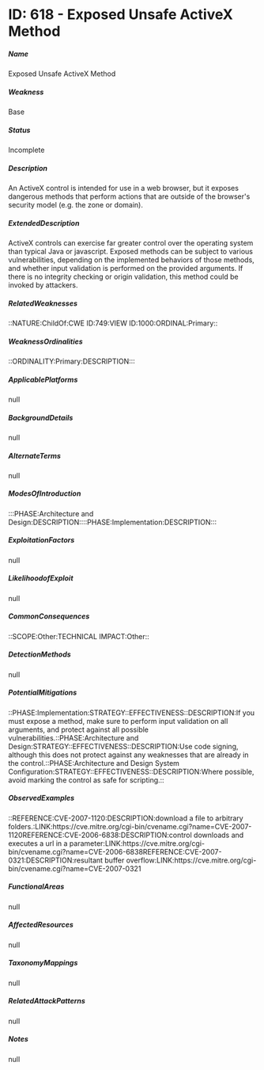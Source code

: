 # ID: 618 - Exposed Unsafe ActiveX Method
<h5>Name</h5>Exposed Unsafe ActiveX Method
<h5>Weakness</h5>Base
<h5>Status</h5>Incomplete
<h5>Description</h5>An ActiveX control is intended for use in a web browser, but it exposes dangerous methods that perform actions that are outside of the browser's security model (e.g. the zone or domain).
<h5>ExtendedDescription</h5>ActiveX controls can exercise far greater control over the operating system than typical Java or javascript. Exposed methods can be subject to various vulnerabilities, depending on the implemented behaviors of those methods, and whether input validation is performed on the provided arguments. If there is no integrity checking or origin validation, this method could be invoked by attackers.
<h5>RelatedWeaknesses</h5>::NATURE:ChildOf:CWE ID:749:VIEW ID:1000:ORDINAL:Primary::
<h5>WeaknessOrdinalities</h5>::ORDINALITY:Primary:DESCRIPTION:::
<h5>ApplicablePlatforms</h5>null
<h5>BackgroundDetails</h5>null
<h5>AlternateTerms</h5>null
<h5>ModesOfIntroduction</h5>:::PHASE:Architecture and Design:DESCRIPTION::::PHASE:Implementation:DESCRIPTION:::
<h5>ExploitationFactors</h5>null
<h5>LikelihoodofExploit</h5>null
<h5>CommonConsequences</h5>::SCOPE:Other:TECHNICAL IMPACT:Other::
<h5>DetectionMethods</h5>null
<h5>PotentialMitigations</h5>::PHASE:Implementation:STRATEGY::EFFECTIVENESS::DESCRIPTION:If you must expose a method, make sure to perform input validation on all arguments, and protect against all possible vulnerabilities.::PHASE:Architecture and Design:STRATEGY::EFFECTIVENESS::DESCRIPTION:Use code signing, although this does not protect against any weaknesses that are already in the control.::PHASE:Architecture and Design System Configuration:STRATEGY::EFFECTIVENESS::DESCRIPTION:Where possible, avoid marking the control as safe for scripting.::
<h5>ObservedExamples</h5>::REFERENCE:CVE-2007-1120:DESCRIPTION:download a file to arbitrary folders.:LINK:https://cve.mitre.org/cgi-bin/cvename.cgi?name=CVE-2007-1120REFERENCE:CVE-2006-6838:DESCRIPTION:control downloads and executes a url in a parameter:LINK:https://cve.mitre.org/cgi-bin/cvename.cgi?name=CVE-2006-6838REFERENCE:CVE-2007-0321:DESCRIPTION:resultant buffer overflow:LINK:https://cve.mitre.org/cgi-bin/cvename.cgi?name=CVE-2007-0321
<h5>FunctionalAreas</h5>null
<h5>AffectedResources</h5>null
<h5>TaxonomyMappings</h5>null
<h5>RelatedAttackPatterns</h5>null
<h5>Notes</h5>null

